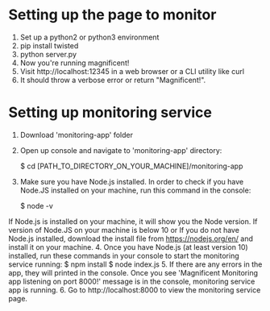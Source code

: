 # Setting up the page to monitor
 1. Set up a python2 or python3 environment
 2. pip install twisted
 3. python server.py
 4. Now you're running magnificent!
 5. Visit http://localhost:12345 in a web browser or a CLI utility like curl
 6. It should throw a verbose error or return "Magnificent!".
 
# Setting up monitoring service
1. Download 'monitoring-app' folder
2. Open up console and navigate to 'monitoring-app' directory:

    $ cd [PATH_TO_DIRECTORY_ON_YOUR_MACHINE]/monitoring-app

3. Make sure you have Node.js installed. In order to check if you have Node.JS installed on your machine, run this command in the console:

    $ node -v

 If Node.js is installed on your machine, it will show you the Node version. If version of Node.JS on your machine is below 10 or If you do not have Node.js installed, download the install file from https://nodejs.org/en/ and install it on your machine.
4. Once you have Node.js (at least version 10) installed, run these commands in your console to start the monitoring service running:
   $ npm install
   $ node index.js
5. If there are any errors in the app, they will printed in the console. Once you see 'Magnificent Monitoring app listening on port 8000!' message is in the console, monitoring service app is running. 
6. Go to http://localhost:8000 to view the monitoring service page.
